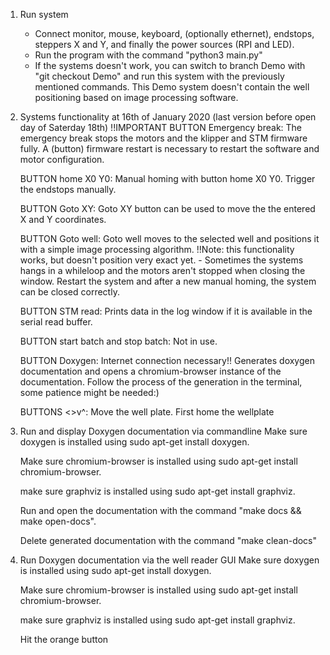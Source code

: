 1. Run system
    - Connect monitor, mouse, keyboard, (optionally ethernet), endstops, steppers X and Y, and finally the power sources (RPI and LED).
    - Run the program with the command "python3 main.py"
    - If the systems doesn't work, you can switch to branch Demo with "git checkout Demo" and run this system with the previously mentioned commands. 
      This Demo system doesn't contain the well positioning based on image processing software.

2. Systems functionality at 16th of January 2020 (last version before open day of Saterday 18th)
    !!IMPORTANT BUTTON Emergency break:
	    The emergency break stops the motors and the klipper and STM firmware fully. A (button) firmware restart is necessary to restart the software and motor configuration.

    BUTTON home X0 Y0:
	    Manual homing with button home X0 Y0. Trigger the endstops manually.
    
    BUTTON Goto XY:
	    Goto XY button can be used to move the the entered X and Y coordinates.
    
    BUTTON Goto well:
	    Goto well moves to the selected well and positions it with a simple image processing algorithm. 
		!!Note: this functionality works, but doesn't position very exact yet. 
		    - Sometimes the systems hangs in a whileloop and the motors aren't stopped when closing the window. Restart the system and after a new manual homing, the system can be closed correctly.
    
    BUTTON STM read:
	    Prints data in the log window if it is available in the serial read buffer.
    
    BUTTON start batch and stop batch:
	    Not in use.
    
    BUTTON Doxygen:
	    Internet connection necessary!! Generates doxygen documentation and opens a chromium-browser instance of the documentation. 
	    Follow the process of the generation in the terminal, some patience might be needed:)
    
    BUTTONS <>v^:
            Move the well plate. First home the wellplate

3. Run and display Doxygen documentation via commandline
    Make sure doxygen is installed using sudo apt-get install doxygen.

    Make sure chromium-browser is installed using sudo apt-get install chromium-browser.

    make sure graphviz is installed using sudo apt-get install graphviz.

    Run and open the documentation with the command "make docs && make open-docs". 

    Delete generated documentation with the command "make clean-docs"

4. Run Doxygen documentation via the well reader GUI
    Make sure doxygen is installed using sudo apt-get install doxygen.

    Make sure chromium-browser is installed using sudo apt-get install chromium-browser.

    make sure graphviz is installed using sudo apt-get install graphviz.

    Hit the orange button
